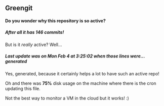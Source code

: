## Greengit

#### Do you wonder why this repository is so active?

##### After all it has 146 commits!

But is it *really* active? Well...

##### Last update was on Mon Feb 4 at 3:25:02 when those lines were... generated

Yes, generated, because it certainly helps a lot to have such an active repo!

Oh and there was **75%** disk usage on the machine
where there is the cron updating this file.

Not the best way to monitor a VM in the cloud but it works! :)
